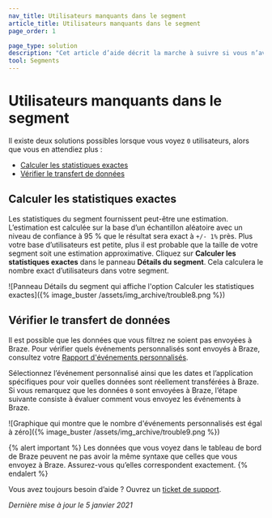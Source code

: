 ```yaml
---
nav_title: Utilisateurs manquants dans le segment
article_title: Utilisateurs manquants dans le segment
page_order: 1

page_type: solution
description: "Cet article d’aide décrit la marche à suivre si vous n’avez pas d’utilisateurs dans un segment alors que vous en attendiez."
tool: Segments
---
```


# Utilisateurs manquants dans le segment

Il existe deux solutions possibles lorsque vous voyez `0` utilisateurs, alors que vous en attendiez plus :
* [Calculer les statistiques exactes](#calculate-exact-statistics)
* [Vérifier le transfert de données](#verify-data-transfer)

## Calculer les statistiques exactes

Les statistiques du segment fournissent peut-être une estimation. L’estimation est calculée sur la base d’un échantillon aléatoire avec un niveau de confiance à 95 % que le résultat sera exact à `+/- 1%` près. Plus votre base d’utilisateurs est petite, plus il est probable que la taille de votre segment soit une estimation approximative. Cliquez sur **Calculer les statistiques exactes** dans le panneau **Détails du segment**. Cela calculera le nombre exact d’utilisateurs dans votre segment.

![Panneau Détails du segment qui affiche l'option Calculer les statistiques exactes]({% image_buster /assets/img_archive/trouble8.png %})

## Vérifier le transfert de données

Il est possible que les données que vous filtrez ne soient pas envoyées à Braze. Pour vérifier quels événements personnalisés sont envoyés à Braze, consultez votre [Rapport d'événements personnalisés]({{site.baseurl}}/user_guide/data_and_analytics/custom_data/custom_events/#custom-event-analytics).

Sélectionnez l’événement personnalisé ainsi que les dates et l’application spécifiques pour voir quelles données sont réellement transférées à Braze. Si vous remarquez que les données `0` sont envoyées à Braze, l’étape suivante consiste à évaluer comment vous envoyez les événements à Braze.

![Graphique qui montre que le nombre d'événements personnalisés est égal à zéro]({% image_buster /assets/img_archive/trouble9.png %})

{% alert important %}
Les données que vous voyez dans le tableau de bord de Braze peuvent ne pas avoir la même syntaxe que celles que vous envoyez à Braze. Assurez-vous qu’elles correspondent exactement.
{% endalert %}

Vous avez toujours besoin d’aide ? Ouvrez un [ticket de support]({{site.baseurl}}/braze_support/).

_Dernière mise à jour le 5 janvier 2021_

